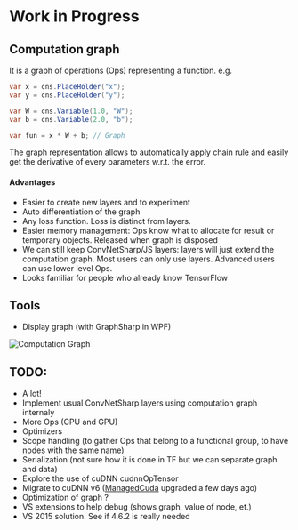 # Work in Progress

## Computation graph

It is a graph of operations (Ops) representing a function.
e.g.
```c#
var x = cns.PlaceHolder("x");	
var y = cns.PlaceHolder("y");

var W = cns.Variable(1.0, "W");
var b = cns.Variable(2.0, "b");

var fun = x * W + b; // Graph
```

The graph representation allows to automatically apply chain rule and easily get the derivative of every parameters w.r.t. the error.


#### Advantages
- Easier to create new layers and to experiment
- Auto differentiation of the graph
- Any loss function. Loss is distinct from layers.
- Easier memory management: Ops know what to allocate for result or temporary objects. Released when graph is disposed
- We can still keep ConvNetSharp/JS layers: layers will just extend the computation graph. Most users can only use layers. Advanced users can use lower level Ops.
- Looks familiar for people who already know TensorFlow

## Tools

- Display graph (with GraphSharp in WPF)

![Computation Graph](https://github.com/cbovar/ConvNetSharp/blob/Develop/img/computationGraph.png)


## TODO:

- A lot!
- Implement usual ConvNetSharp layers using computation graph internaly
- More Ops (CPU and GPU)
- Optimizers
- Scope handling (to gather Ops that belong to a functional group, to have nodes with the same name)
- Serialization (not sure how it is done in TF but we can separate graph and data)
- Explore the use of cuDNN cudnnOpTensor
- Migrate to cuDNN v6 ([ManagedCuda](https://github.com/kunzmi/managedCuda) upgraded a few days ago)
- Optimization of graph ?
- VS extensions to help debug (shows graph, value of node, et.)
- VS 2015 solution. See if 4.6.2 is really needed
